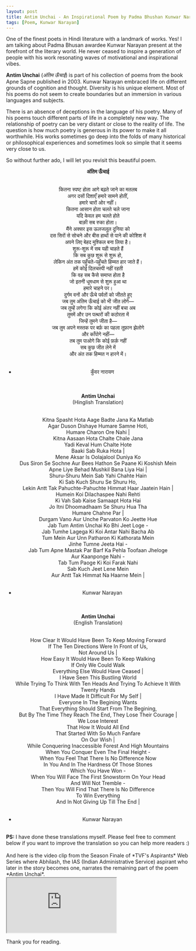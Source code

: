 ```yaml
---
layout: post
title: Antim Unchai - An Inspirational Poem by Padma Bhushan Kunwar Narayan
tags: [Poem, Kunwar Narayan]
---
```


One of the finest poets in Hindi literature with a landmark of works. Yes! I am talking about Padma Bhusan awardee Kunwar Narayan present at the forefront of the literary world. He never ceased to inspire a generation of people with his work resonating waves of motivational and inspirational vibes.

__Antim Unchai__ (*अंतिम ऊँचाई*) is part of his collection of poems from the book Apne Sapne published in 2003. Kunwar Narayan embraced life on different grounds of cognition and thought. Diversity is his unique element. Most of his poems do not seem to create boundaries but an immersion in various languages and subjects.

There is an absence of deceptions in the language of his poetry. Many of his poems touch different parts of life in a completely new way. The relationship of poetry can be very distant or close to the reality of life. The question is how much poetry is generous in its power to make it all worthwhile. His works sometimes go deep into the folds of many historical or philosophical experiences and sometimes look so simple that it seems very close to us.

So without further ado, I will let you revisit this beautiful poem.

<center>
<strong>अंतिम ऊँचाई<br><br></strong>  

कितना स्पष्ट होता आगे बढ़ते जाने का मतलब<br> 
अगर दसों दिशाएँ हमारे सामने होतीं,<br> 
हमारे चारों ओर नहीं।<br> 
कितना आसान होता चलते चले जाना<br> 
यदि केवल हम चलते होते<br> 
बाक़ी सब रुका होता।<br> 
मैंने अक्सर इस ऊलजलूल दुनिया को<br> 
दस सिरों से सोचने और बीस हाथों से पाने की कोशिश में<br> 
अपने लिए बेहद मुश्किल बना लिया है।<br> 
शुरू-शुरू में सब यही चाहते हैं<br> 
कि सब कुछ शुरू से शुरू हो,<br> 
लेकिन अंत तक पहुँचते-पहुँचते हिम्मत हार जाते हैं।<br> 
हमें कोई दिलचस्पी नहीं रहती<br> 
कि वह सब कैसे समाप्त होता है<br> 
जो इतनी धूमधाम से शुरू हुआ था<br> 
हमारे चाहने पर।<br> 
दुर्गम वनों और ऊँचे पर्वतों को जीतते हुए<br> 
जब तुम अंतिम ऊँचाई को भी जीत लोगे—<br> 
जब तुम्हें लगेगा कि कोई अंतर नहीं बचा अब<br> 
तुममें और उन पत्थरों की कठोरता में<br> 
जिन्हें तुमने जीता है—<br> 
जब तुम अपने मस्तक पर बर्फ़ का पहला तूफ़ान झेलोगे<br> 
और काँपोगे नहीं—<br> 
तब तुम पाओगे कि कोई फ़र्क़ नहीं<br> 
सब कुछ जीत लेने में<br> 
और अंत तक हिम्मत न हारने में।<br><br>

- कुँवर नारायण<br><br><br>
</center>

<center>
<strong>Antim Unchai<br></strong>
(Hinglish Translation)<br><br> 

Kitna Spasht Hota Aage Badte Jana Ka Matlab<br>
Agar Duson Dishaye Humare Samne Hoti,<br>
Humare Charon Ore Nahi |<br>
Kitna Aasaan Hota Chalte Chale Jana<br>
Yadi Keval Hum Chalte Hote<br>
Baaki Sab Ruka Hota |<br>
Mene Aksar Is Oolajalool Duniya Ko<br>
Dus Siron Se Sochne Aur Bees Hathon Se Paane Ki Koshish Mein<br>
Apne Liye Behad Mushkil Bana Liya Hai |<br>
Shuru-Shuru Mein Sab Yahi Chahte Hain<br>
Ki Sab Kuch Shuru Se Shuru Ho,<br>
Lekin Antt Tak Pahuchte-Pahuchte Himmat Haar Jaatein Hain |<br>
Humein Koi Dilachaspee Nahi Rehti<br>
Ki Vah Sab Kaise Samaapt Hota Hai<br>
Jo Itni Dhoomadhaam Se Shuru Hua Tha<br>
Humare Chahne Par |<br>
Durgam Vano Aur Unche Parvaton Ko Jeette Hue<br>
Jab Tum Antim Unchai Ko Bhi Jeet Loge -<br>
Jab Tumhe Lagega Ki Koi Antar Nahi Bacha Ab<br>
Tum Mein Aur Unn Patharon Ki Kathorata Mein<br>
Jinhe Tumne Jeeta Hai -<br>
Jab Tum Apne Mastak Par Barf Ka Pehla Toofaan Jheloge<br>
Aur Kaanponge Nahi - <br>
Tab Tum Paoge Ki Koi Farak Nahi<br>
Sab Kuch Jeet Lene Mein<br>
Aur Antt Tak Himmat Na Haarne Mein |<br><br>

- Kunwar Narayan<br><br><br>
</center>

<center>
<strong>Antim Unchai<br></strong>
(English Translation)<br><br> 

How Clear It Would Have Been To Keep Moving Forward<br>
If The Ten Directions Were In Front of Us,<br>
Not Around Us |<br>
How Easy It Would Have Been To Keep Walking<br>
If Only We Could Walk<br>
Everything Else Would Have Ceased |<br>
I Have Seen This Bustling World<br>
While Trying To Think With Ten Heads And Trying To Achieve It With Twenty Hands<br>
I Have Made It Difficult For My Self |<br>
Everyone In The Begining Wants<br>
That Everything Should Start From The Begining,<br>
But By The Time They Reach The End, They Lose Their Courage |<br>
We Lose Interest<br>
That How It Would All End<br>
That Started With So Much Fanfare<br>
On Our Wish |<br>
While Conquering Inaccessible Forest And High Mountains<br>
When You Conquer Even The Final Height - <br>
When You Feel That There Is No Difference Now<br>
In You And In The Hardness Of Those Stones<br>
Which You Have Won - <br>
When You Will Face The First Snowstorm On Your Head<br>
And Will Not Tremble - <br>
Then You Will Find That There Is No Difference<br>
To Win Everything<br>
And In Not Giving Up Till The End |<br><br>

- Kunwar Narayan<br>
</center>

<br>
<strong>PS: </strong>I have done these translations myself. Please feel free to comment below if you want to improve the translation so you can help more readers :)
<br>

<br>
And here is the video clip from the Season Finale of *TVF's Aspirants* Web Series where Abhilash, the IAS (Indian Administrative Service) aspirant who later in the story becomes one, narrates the remaining part of the poem *Antim Unchai*.
<br>

<div class="embed-responsive embed-responsive-16by9">
  <iframe class="embed-responsive-item" src="https://www.youtube.com/embed/hF-5o-4PbIw" allowfullscreen></iframe>
</div>

Thank you for reading.